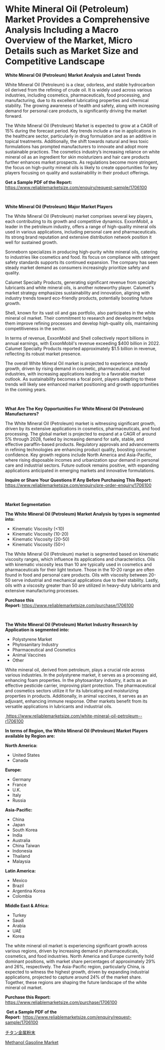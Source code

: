 <p><h1>White Mineral Oil (Petroleum) Market Provides a Comprehensive Analysis Including a Macro Overview of the Market, Micro Details such as Market Size and Competitive Landscape</h1></p><p><strong>White Mineral Oil (Petroleum) Market Analysis and Latest Trends</strong></p>
<p><p>White Mineral Oil (Petroleum) is a clear, odorless, and stable hydrocarbon oil derived from the refining of crude oil. It is widely used across various industries, including cosmetics, pharmaceuticals, food processing, and manufacturing, due to its excellent lubricating properties and chemical stability. The growing awareness of health and safety, along with increasing demand for personal care products, is significantly driving the market forward.</p><p>The White Mineral Oil (Petroleum) Market is expected to grow at a CAGR of 15% during the forecast period. Key trends include a rise in applications in the healthcare sector, particularly in drug formulation and as an additive in topical treatments. Additionally, the shift towards natural and less toxic formulations has prompted manufacturers to innovate and adopt more sustainable practices. The cosmetics industry’s increasing reliance on white mineral oil as an ingredient for skin moisturizers and hair care products further enhances market prospects. As regulations become more stringent, the focus on high-purity mineral oils is likely to create opportunities for key players focusing on quality and sustainability in their product offerings.</p></p>
<p><strong>Get a Sample PDF of the Report:&nbsp;</strong> <a href="https://www.reliablemarketsize.com/enquiry/request-sample/1706100?utm_campaign=1197&utm_medium=2&utm_source=Github&utm_content=ia&utm_term=10012025&utm_id=white-mineral-oil-petroleum">https://www.reliablemarketsize.com/enquiry/request-sample/1706100</a></p>
<p>&nbsp;</p>
<p><strong>White Mineral Oil (Petroleum) Major Market Players</strong></p>
<p><p>The White Mineral Oil (Petroleum) market comprises several key players, each contributing to its growth and competitive dynamics. ExxonMobil, a leader in the petroleum industry, offers a range of high-quality mineral oils used in various applications, including personal care and pharmaceuticals. Its strong brand reputation and extensive distribution network position it well for sustained growth.</p><p>Sonneborn specializes in producing high-purity white mineral oils, catering to industries like cosmetics and food. Its focus on compliance with stringent safety standards supports its continued expansion. The company has seen steady market demand as consumers increasingly prioritize safety and quality.</p><p>Calumet Specialty Products, generating significant revenue from specialty lubricants and white mineral oils, is another noteworthy player. Calumet's market strategy emphasizes sustainability and innovation, aligning with industry trends toward eco-friendly products, potentially boosting future growth.</p><p>Shell, known for its vast oil and gas portfolio, also participates in the white mineral oil market. Their commitment to research and development helps them improve refining processes and develop high-quality oils, maintaining competitiveness in the sector.</p><p>In terms of revenue, ExxonMobil and Shell collectively report billions in annual earnings, with ExxonMobil's revenue exceeding $400 billion in 2022. Calumet Specialty Products reported approximately $1.5 billion in revenue, reflecting its robust market presence.</p><p>The overall White Mineral Oil market is projected to experience steady growth, driven by rising demand in cosmetic, pharmaceutical, and food industries, with increasing applications leading to a favorable market outlook. As sustainability becomes a focal point, players adapting to these trends will likely see enhanced market positioning and growth opportunities in the coming years.</p></p>
<p>&nbsp;</p>
<p><strong>What Are The Key Opportunities For White Mineral Oil (Petroleum) Manufacturers?</strong></p>
<p><p>The White Mineral Oil (Petroleum) market is witnessing significant growth, driven by its extensive applications in cosmetics, pharmaceuticals, and food processing. The global market is projected to expand at a CAGR of around 5% through 2028, fueled by increasing demand for safe, stable, and effective paraffin-based products. Regulatory approvals and advancements in refining technologies are enhancing product quality, boosting consumer confidence. Key growth regions include North America and Asia-Pacific, where rising disposable incomes and urbanization spur demand in personal care and industrial sectors. Future outlook remains positive, with expanding applications anticipated in emerging markets and innovative formulations.</p></p>
<p><strong>Inquire or Share Your Questions If Any Before Purchasing This Report:</strong> <a href="https://www.reliablemarketsize.com/enquiry/pre-order-enquiry/1706100?utm_campaign=1197&utm_medium=2&utm_source=Github&utm_content=ia&utm_term=10012025&utm_id=white-mineral-oil-petroleum">https://www.reliablemarketsize.com/enquiry/pre-order-enquiry/1706100</a></p>
<p>&nbsp;</p>
<p><strong>Market Segmentation</strong></p>
<p><strong>The White Mineral Oil (Petroleum) Market Analysis by types is segmented into:</strong></p>
<p><ul><li>Kinematic Viscosity (<10)</li><li>Kinematic Viscosity (10-20)</li><li>Kinematic Viscosity (20-50)</li><li>Kinematic Viscosity (50>)</li></ul></p>
<p><p>The White Mineral Oil (Petroleum) market is segmented based on kinematic viscosity ranges, which influence its applications and characteristics. Oils with kinematic viscosity less than 10 are typically used in cosmetics and pharmaceuticals for their light texture. Those in the 10-20 range are often found in food and personal care products. Oils with viscosity between 20-50 serve industrial and mechanical applications due to their stability. Lastly, oils with a viscosity greater than 50 are utilized in heavy-duty lubricants and extensive manufacturing processes.</p></p>
<p><strong>Purchase this Report:&nbsp;</strong><a href="https://www.reliablemarketsize.com/purchase/1706100?utm_campaign=1197&utm_medium=2&utm_source=Github&utm_content=ia&utm_term=10012025&utm_id=white-mineral-oil-petroleum">https://www.reliablemarketsize.com/purchase/1706100</a></p>
<p>&nbsp;</p>
<p><strong>The White Mineral Oil (Petroleum) Market Industry Research by Application is segmented into:</strong></p>
<p><ul><li>Polystyrene Market</li><li>Phytosanitary Industry</li><li>Pharmaceutical and Cosmetics</li><li>Animal Vaccines</li><li>Other</li></ul></p>
<p><p>White mineral oil, derived from petroleum, plays a crucial role across various industries. In the polystyrene market, it serves as a processing aid, enhancing foam properties. In the phytosanitary industry, it acts as an effective pesticide carrier, improving plant protection. The pharmaceutical and cosmetics sectors utilize it for its lubricating and moisturizing properties in products. Additionally, in animal vaccines, it serves as an adjuvant, enhancing immune response. Other markets benefit from its versatile applications in lubricants and industrial oils.</p></p>
<p><a href="https://www.reliablemarketsize.com/white-mineral-oil-petroleum--r1706100?utm_campaign=1197&utm_medium=2&utm_source=Github&utm_content=ia&utm_term=10012025&utm_id=white-mineral-oil-petroleum">&nbsp;https://www.reliablemarketsize.com/white-mineral-oil-petroleum--r1706100</a></p>
<p><strong>In terms of Region, the White Mineral Oil (Petroleum) Market Players available by Region are:</strong></p>
<p>
    <p> <strong> North America: </strong>
        <ul>
            <li>United States</li>
            <li>Canada</li>
        </ul>
        </p> 
    <p> <strong> Europe: </strong>
        <ul>
            <li>Germany</li>
            <li>France</li>
            <li>U.K.</li>
            <li>Italy</li>
            <li>Russia</li>
        </ul>
        </p> 
    <p> <strong> Asia-Pacific: </strong>
        <ul>
            <li>China</li>
            <li>Japan</li>
            <li>South Korea</li>
            <li>India</li>
            <li>Australia</li>
            <li>China Taiwan</li>
            <li>Indonesia</li>
            <li>Thailand</li>
            <li>Malaysia</li>
        </ul>
        </p> 
    <p> <strong> Latin America: </strong>
        <ul>
            <li>Mexico</li>
            <li>Brazil</li>
            <li>Argentina Korea</li>
            <li>Colombia</li>
        </ul>
        </p> 
    <p> <strong> Middle East & Africa: </strong>
        <ul>
            <li>Turkey</li>
            <li>Saudi</li>
            <li>Arabia</li>
            <li>UAE</li>
            <li>Korea</li>
        </ul>
    </p>
    </p>
<p><p>The white mineral oil market is experiencing significant growth across various regions, driven by increasing demand in pharmaceuticals, cosmetics, and food industries. North America and Europe currently hold dominant positions, with market share percentages of approximately 29% and 26%, respectively. The Asia-Pacific region, particularly China, is expected to witness the highest growth, driven by expanding industrial applications, projected to capture around 24% of the market share. Together, these regions are shaping the future landscape of the white mineral oil market.</p></p>
<p><strong>Purchase this Report: </strong><a href="https://www.reliablemarketsize.com/purchase/1706100?utm_campaign=1197&utm_medium=2&utm_source=Github&utm_content=ia&utm_term=10012025&utm_id=white-mineral-oil-petroleum">https://www.reliablemarketsize.com/purchase/1706100</a></p>
<p>&nbsp;<strong>Get a Sample PDF of the Report:&nbsp;&nbsp;</strong><a href="https://www.reliablemarketsize.com/enquiry/request-sample/1706100?utm_campaign=1197&utm_medium=2&utm_source=Github&utm_content=ia&utm_term=10012025&utm_id=white-mineral-oil-petroleum">https://www.reliablemarketsize.com/enquiry/request-sample/1706100</a></p>
<p><strong></strong></p>
<p><p><a href="https://github.com/lababdou/Market-Research-Report-List-6/blob/main/608156329795.md?utm_campaign=1197&utm_medium=2&utm_source=Github&utm_content=ia&utm_term=10012025&utm_id=white-mineral-oil-petroleum">チタン金属粉末</a></p><p><a href="https://github.com/prosalinda88/Market-Research-Report-List-7/blob/main/methanol-gasoline-market.md?utm_campaign=1197&utm_medium=2&utm_source=Github&utm_content=ia&utm_term=10012025&utm_id=white-mineral-oil-petroleum">Methanol Gasoline Market</a></p></p>